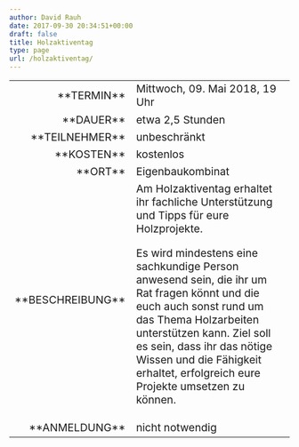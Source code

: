 ```yaml
---
author: David Rauh
date: 2017-09-30 20:34:51+00:00
draft: false
title: Holzaktiventag
type: page
url: /holzaktiventag/
---
```


<table >
<tbody style="font-size: 1.2em;" >
<tr >

<td style="width: 20%; text-align: right;" >**TERMIN**
</td>

<td style="text-align: left;" >Mittwoch, 09. Mai 2018, 19 Uhr
</td>
</tr>
<tr >

<td style="width: 20%; text-align: right;" >**DAUER**
</td>

<td style="text-align: left;" >etwa 2,5 Stunden
</td>
</tr>
<tr >

<td style="width: 20%; text-align: right;" >**TEILNEHMER**
</td>

<td style="text-align: left;" >unbeschränkt
</td>
</tr>
<tr >

<td style="width: 20%; text-align: right;" >**KOSTEN**
</td>

<td style="text-align: left;" >kostenlos
</td>
</tr>
<tr >

<td style="width: 20%; text-align: right;" >**ORT**
</td>

<td style="text-align: left;" >Eigenbaukombinat
</td>
</tr>
<tr >

<td style="width: 20%; text-align: right;" >**BESCHREIBUNG**
</td>

<td style="text-align: left;" >Am Holzaktiventag erhaltet ihr fachliche Unterstützung und Tipps für eure Holzprojekte.

Es wird mindestens eine sachkundige Person anwesend sein, die ihr um Rat fragen könnt und die euch auch sonst rund um das Thema Holzarbeiten unterstützen kann. Ziel soll es sein, dass ihr das nötige Wissen und die Fähigkeit erhaltet, erfolgreich eure Projekte umsetzen zu können.
</td>
</tr>
<tr >

<td style="width: 20%; text-align: right;" >**ANMELDUNG**
</td>

<td style="text-align: left;" >nicht notwendig
</td>
</tr>
</tbody>
</table>
